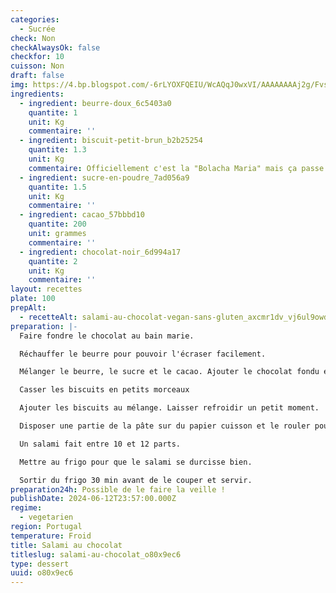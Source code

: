 ```yaml
---
categories:
  - Sucrée
check: Non
checkAlwaysOk: false
checkfor: 10
cuisson: Non
draft: false
img: https://4.bp.blogspot.com/-6rLYOXFQEIU/WcAQqJ0wxVI/AAAAAAAAj2g/Fvs0K_6YPnAkBEX0RwvNIGYU2cJaZzUcgCLcBGAs/s1600/salame.jpg
ingredients:
  - ingredient: beurre-doux_6c5403a0
    quantite: 1
    unit: Kg
    commentaire: ''
  - ingredient: biscuit-petit-brun_b2b25254
    quantite: 1.3
    unit: Kg
    commentaire: Officiellement c'est la "Bolacha Maria" mais ça passe aussi
  - ingredient: sucre-en-poudre_7ad056a9
    quantite: 1.5
    unit: Kg
    commentaire: ''
  - ingredient: cacao_57bbbd10
    quantite: 200
    unit: grammes
    commentaire: ''
  - ingredient: chocolat-noir_6d994a17
    quantite: 2
    unit: Kg
    commentaire: ''
layout: recettes
plate: 100
prepAlt:
  - recetteAlt: salami-au-chocolat-vegan-sans-gluten_axcmr1dv_vj6ul9owdr-g
preparation: |-
  Faire fondre le chocolat au bain marie.

  Réchauffer le beurre pour pouvoir l'écraser facilement.

  Mélanger le beurre, le sucre et le cacao. Ajouter le chocolat fondu et bien mélanger.

  Casser les biscuits en petits morceaux

  Ajouter les biscuits au mélange. Laisser refroidir un petit moment.

  Disposer une partie de la pâte sur du papier cuisson et le rouler pour en faire un boudin d'environ 5cm de diamètre. Bien tasser pour que le salami soit homogène.

  Un salami fait entre 10 et 12 parts.

  Mettre au frigo pour que le salami se durcisse bien.

  Sortir du frigo 30 min avant de le couper et servir.
preparation24h: Possible de le faire la veille !
publishDate: 2024-06-12T23:57:00.000Z
regime:
  - vegetarien
region: Portugal
temperature: Froid
title: Salami au chocolat
titleslug: salami-au-chocolat_o80x9ec6
type: dessert
uuid: o80x9ec6
---
```

